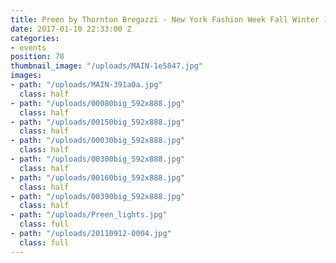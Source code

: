 ```yaml
---
title: Preen by Thornton Bregazzi - New York Fashion Week Fall Winter 13
date: 2017-01-10 22:33:00 Z
categories:
- events
position: 78
thumbnail_image: "/uploads/MAIN-1e5847.jpg"
images:
- path: "/uploads/MAIN-391a0a.jpg"
  class: half
- path: "/uploads/00080big_592x888.jpg"
  class: half
- path: "/uploads/00150big_592x888.jpg"
  class: half
- path: "/uploads/00030big_592x888.jpg"
  class: half
- path: "/uploads/00300big_592x888.jpg"
  class: half
- path: "/uploads/00160big_592x888.jpg"
  class: half
- path: "/uploads/00390big_592x888.jpg"
  class: half
- path: "/uploads/Preen_lights.jpg"
  class: full
- path: "/uploads/20110912-0004.jpg"
  class: full
---
```


